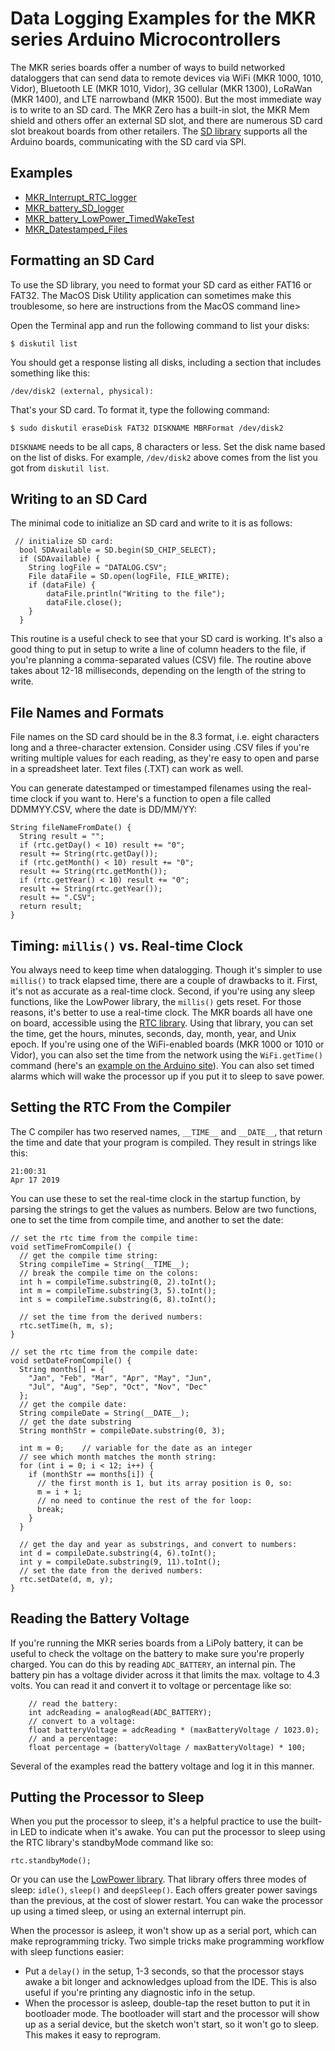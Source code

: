 # Data Logging Examples for the MKR series Arduino Microcontrollers

The MKR series boards offer a number of ways to build networked dataloggers that can send data to remote devices via WiFi (MKR 1000, 1010, Vidor), Bluetooth LE (MKR 1010, Vidor), 3G cellular (MKR 1300), LoRaWan (MKR 1400), and LTE narrowband (MKR 1500). But the most immediate way is to write to an SD card. The MKR Zero has a built-in slot, the MKR Mem shield and others offer an external SD slot, and there are numerous SD card slot breakout boards from other retailers.  The [SD library](https://www.arduino.cc/en/reference/SD) supports all the Arduino boards, communicating with the SD card via SPI. 

## Examples
* [MKR_Interrupt_RTC_logger](https://github.com/tigoe/DataloggingExamples/tree/master/MKR_examples/MKR_Interrupt_RTC_logger)   
* [MKR_battery_SD_logger](https://github.com/tigoe/DataloggingExamples/tree/master/MKR_examples/MKR_battery_SD_logger)
* [MKR_battery_LowPower_TimedWakeTest](https://github.com/tigoe/DataloggingExamples/tree/master/MKR_examples/MKR_battery_LowPower_TimedWakeTest)
* [MKR_Datestamped_Files](https://github.com/tigoe/DataloggingExamples/tree/master/MKR_examples/MKR_Datestamped_Files)

## Formatting an SD Card

To use the SD library, you need to format your SD card as either FAT16 or FAT32. The MacOS Disk Utility application can sometimes make this troublesome, so here are instructions from the MacOS command line>

Open the Terminal app and run the following command to list your disks:

````
$ diskutil list
````

You should get a response listing all disks, including a section that includes something like this:

````
/dev/disk2 (external, physical):
````
That's your SD card. To format it, type the following command:

````
$ sudo diskutil eraseDisk FAT32 DISKNAME MBRFormat /dev/disk2
````

`DISKNAME` needs to be all caps, 8 characters or less.
Set the disk name based on the list of disks. For example, `/dev/disk2` above comes from the list you got from `diskutil list`.

## Writing to an SD Card

The minimal code to initialize an SD card and write to it is as follows:

````
 // initialize SD card:
  bool SDAvailable = SD.begin(SD_CHIP_SELECT);
  if (SDAvailable) {
    String logFile = "DATALOG.CSV";
    File dataFile = SD.open(logFile, FILE_WRITE);
    if (dataFile) {
        dataFile.println("Writing to the file");
        dataFile.close();
    }
  }
````
This routine is a useful check to see that your SD card is working. It's also a good thing to put in setup to write a line of column headers to the file, if you're planning a comma-separated values (CSV) file. The routine above takes about 12-18 milliseconds, depending on the length of the string to write.

## File Names and Formats

File names on the SD card should be in the 8.3 format, i.e. eight characters long and a three-character extension. Consider using .CSV files if you're writing multiple values for each reading, as they're easy to open and parse in a spreadsheet later. Text files (.TXT) can work as well. 

You can generate datestamped or timestamped filenames using the real-time clock if you want to. Here's a function to open a file called DDMMYY.CSV, where the date is DD/MM/YY:

````
String fileNameFromDate() {
  String result = "";
  if (rtc.getDay() < 10) result += "0";
  result += String(rtc.getDay());
  if (rtc.getMonth() < 10) result += "0";
  result += String(rtc.getMonth());
  if (rtc.getYear() < 10) result += "0";
  result += String(rtc.getYear());
  result += ".CSV";
  return result;
}
````

## Timing: `millis()` vs. Real-time Clock

You always need to keep time when datalogging. Though it's simpler to use `millis()` to track elapsed time, there are a couple of drawbacks to it. First, it's not as accurate as a real-time clock. Second, if you're using any sleep functions, like the LowPower library, the `millis()` gets reset. For those reasons, it's better to use a real-time clock. The MKR boards all have one on board, accessible using the [RTC library](https://www.arduino.cc/en/Reference/RTC).  Using that library, you can set the time, get the hours, minutes, seconds, day, month, year, and Unix epoch. If you're using one of the WiFi-enabled boards (MKR 1000 or 1010 or Vidor), you can also set the time from the network using the `WiFi.getTime()` command (here's an [example on the Arduino site](https://www.arduino.cc/en/Tutorial/WiFiRTC)). You can also set timed alarms which will wake the processor up if you put it to sleep to save power. 

## Setting the RTC From the Compiler

The C compiler has two reserved names, `__TIME__` and `__DATE__`, that return the time and date that your program is compiled. They result in strings like this:
````
21:00:31
Apr 17 2019
````

You can use these to set the real-time clock in the startup function, by parsing the strings to get the values as numbers. Below are two functions, one to set the time from compile time, and another to set the date:

````
// set the rtc time from the compile time:
void setTimeFromCompile() {
  // get the compile time string:
  String compileTime = String(__TIME__);
  // break the compile time on the colons:
  int h = compileTime.substring(0, 2).toInt();
  int m = compileTime.substring(3, 5).toInt();
  int s = compileTime.substring(6, 8).toInt();

  // set the time from the derived numbers:
  rtc.setTime(h, m, s);
}

// set the rtc time from the compile date:
void setDateFromCompile() {
  String months[] = {
    "Jan", "Feb", "Mar", "Apr", "May", "Jun",
    "Jul", "Aug", "Sep", "Oct", "Nov", "Dec"
  };
  // get the compile date:
  String compileDate = String(__DATE__);
  // get the date substring
  String monthStr = compileDate.substring(0, 3);

  int m = 0;    // variable for the date as an integer
  // see which month matches the month string:
  for (int i = 0; i < 12; i++) {
    if (monthStr == months[i]) {
      // the first month is 1, but its array position is 0, so:
      m = i + 1;
      // no need to continue the rest of the for loop:
      break;
    }
  }

  // get the day and year as substrings, and convert to numbers:
  int d = compileDate.substring(4, 6).toInt();
  int y = compileDate.substring(9, 11).toInt();
  // set the date from the derived numbers:
  rtc.setDate(d, m, y);
}
````
## Reading the Battery Voltage

If you're running the MKR series boards from a LiPoly battery, it can be useful to check the voltage on the battery to make sure you're properly charged. You can do this by reading `ADC_BATTERY`, an internal pin. The battery pin has a voltage divider across it that limits the max. voltage to 4.3 volts. You can read it and convert it to voltage or percentage like so:
````
    // read the battery:
    int adcReading = analogRead(ADC_BATTERY);
    // convert to a voltage:
    float batteryVoltage = adcReading * (maxBatteryVoltage / 1023.0);
    // and a percentage:
    float percentage = (batteryVoltage / maxBatteryVoltage) * 100;
````

Several of the examples read the battery voltage and log it in this manner.

## Putting the Processor to Sleep
When you put the processor to sleep, it's a helpful practice to use the built-in LED to indicate when it's awake. You can put the processor to sleep using the RTC library's standbyMode command like so:
````
rtc.standbyMode();
````

Or you can use the [LowPower library](https://www.arduino.cc/en/Reference/ArduinoLowPower). That library offers three modes of sleep: `idle()`, `sleep()` and `deepSleep()`. Each offers greater power savings than the previous, at the cost of slower restart. You can wake the processor up using a timed sleep, or using an external interrupt pin. 

When the processor is asleep, it won't show up as a serial port, which can make reprogramming tricky. Two simple tricks make programming workflow with sleep functions easier:

* Put a `delay()` in the setup, 1-3 seconds, so that the processor stays awake a bit longer and acknowledges upload from the IDE. This is also useful if you're printing any diagnostic info in the setup.
* When the processor is asleep, double-tap the reset button to put it in bootloader mode. The bootloader will start and the processor will show up as a serial device, but the sketch won't start, so it won't go to sleep. This makes it easy to reprogram.